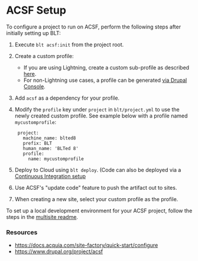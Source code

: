 # ACSF Setup

To configure a project to run on ACSF, perform the following steps after initially setting up BLT:

1. Execute `blt acsf:init` from the project root.
1. Create a custom profile:
    - If you are using Lightning, create a custom sub-profile as described [here](https://docs.acquia.com/lightning/subprofile).
    - For non-Lightning use cases, a profile can be generated [via Drupal Console](https://hechoendrupal.gitbooks.io/drupal-console/content/en/commands/generate-profile.html).
1. Add `acsf` as a dependency for your profile.
1. Modify the `profile` key under `project` in `blt/project.yml` to use the newly created custom profile. See example below with a profile named `mycustomprofile`:

        project:
          machine_name: blted8
          prefix: BLT
          human_name: 'BLTed 8'
          profile:
            name: mycustomprofile

1. Deploy to Cloud using `blt deploy`. (Code can also be deployed via a [Continuous Integration setup](http://blt.readthedocs.io/en/stable/readme/deploy/#continuous-integration)
1. Use ACSF's "update code" feature to push the artifact out to sites.
1. When creating a new site, select your custom profile as the profile.

To set up a local development environment for your ACSF project, follow the steps in the [multisite readme](multisite.md).

### Resources

* https://docs.acquia.com/site-factory/quick-start/configure
* https://www.drupal.org/project/acsf